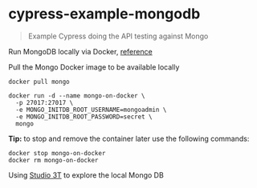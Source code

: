 # cypress-example-mongodb
> Example Cypress doing the API testing against Mongo

Run MongoDB locally via Docker, [reference](https://www.code4it.dev/blog/run-mongodb-on-docker)

Pull the Mongo Docker image to be available locally

```shell
docker pull mongo
```

```shell
docker run -d --name mongo-on-docker \
  -p 27017:27017 \
  -e MONGO_INITDB_ROOT_USERNAME=mongoadmin \
  -e MONGO_INITDB_ROOT_PASSWORD=secret \
  mongo
```

**Tip:** to stop and remove the container later use the following commands:

```
docker stop mongo-on-docker
docker rm mongo-on-docker
```

Using [Studio 3T](https://studio3t.com/) to explore the local Mongo DB
